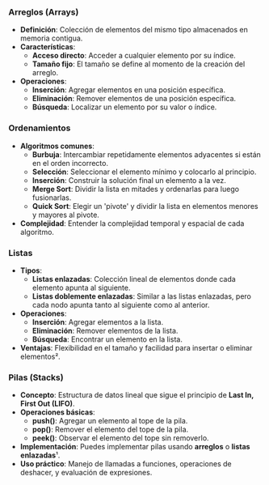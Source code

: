 ### Arreglos (Arrays)
- **Definición**: Colección de elementos del mismo tipo almacenados en memoria contigua.
- **Características**:
  - **Acceso directo**: Acceder a cualquier elemento por su índice.
  - **Tamaño fijo**: El tamaño se define al momento de la creación del arreglo.
- **Operaciones**:
  - **Inserción**: Agregar elementos en una posición específica.
  - **Eliminación**: Remover elementos de una posición específica.
  - **Búsqueda**: Localizar un elemento por su valor o índice.

### Ordenamientos
- **Algoritmos comunes**:
  - **Burbuja**: Intercambiar repetidamente elementos adyacentes si están en el orden incorrecto.
  - **Selección**: Seleccionar el elemento mínimo y colocarlo al principio.
  - **Inserción**: Construir la solución final un elemento a la vez.
  - **Merge Sort**: Dividir la lista en mitades y ordenarlas para luego fusionarlas.
  - **Quick Sort**: Elegir un 'pivote' y dividir la lista en elementos menores y mayores al pivote.
- **Complejidad**: Entender la complejidad temporal y espacial de cada algoritmo.

### Listas
- **Tipos**:
  - **Listas enlazadas**: Colección lineal de elementos donde cada elemento apunta al siguiente.
  - **Listas doblemente enlazadas**: Similar a las listas enlazadas, pero cada nodo apunta tanto al siguiente como al anterior.
- **Operaciones**:
  - **Inserción**: Agregar elementos a la lista.
  - **Eliminación**: Remover elementos de la lista.
  - **Búsqueda**: Encontrar un elemento en la lista.
- **Ventajas**: Flexibilidad en el tamaño y facilidad para insertar o eliminar elementos².

### Pilas (Stacks)
- **Concepto**: Estructura de datos lineal que sigue el principio de **Last In, First Out (LIFO)**.
- **Operaciones básicas**:
  - **push()**: Agregar un elemento al tope de la pila.
  - **pop()**: Remover el elemento del tope de la pila.
  - **peek()**: Observar el elemento del tope sin removerlo.
- **Implementación**: Puedes implementar pilas usando **arreglos** o **listas enlazadas**¹.
- **Uso práctico**: Manejo de llamadas a funciones, operaciones de deshacer, y evaluación de expresiones.
